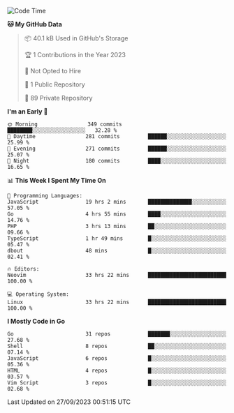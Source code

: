 
<!--START_SECTION:waka-->
![Code Time](http://img.shields.io/badge/Code%20Time-4%2C054%20hrs%2022%20mins-blue)

**🐱 My GitHub Data** 

> 📦 40.1 kB Used in GitHub's Storage 
 > 
> 🏆 1 Contributions in the Year 2023
 > 
> 🚫 Not Opted to Hire
 > 
> 📜 1 Public Repository 
 > 
> 🔑 89 Private Repository 
 > 
**I'm an Early 🐤** 

```text
🌞 Morning                349 commits         ████████░░░░░░░░░░░░░░░░░   32.28 % 
🌆 Daytime                281 commits         ██████░░░░░░░░░░░░░░░░░░░   25.99 % 
🌃 Evening                271 commits         ██████░░░░░░░░░░░░░░░░░░░   25.07 % 
🌙 Night                  180 commits         ████░░░░░░░░░░░░░░░░░░░░░   16.65 % 
```


📊 **This Week I Spent My Time On** 

```text
💬 Programming Languages: 
JavaScript               19 hrs 2 mins       ██████████████░░░░░░░░░░░   57.05 % 
Go                       4 hrs 55 mins       ████░░░░░░░░░░░░░░░░░░░░░   14.76 % 
PHP                      3 hrs 13 mins       ██░░░░░░░░░░░░░░░░░░░░░░░   09.66 % 
TypeScript               1 hr 49 mins        █░░░░░░░░░░░░░░░░░░░░░░░░   05.47 % 
dbout                    48 mins             █░░░░░░░░░░░░░░░░░░░░░░░░   02.41 % 

🔥 Editors: 
Neovim                   33 hrs 22 mins      █████████████████████████   100.00 % 

💻 Operating System: 
Linux                    33 hrs 22 mins      █████████████████████████   100.00 % 
```

**I Mostly Code in Go** 

```text
Go                       31 repos            ███████░░░░░░░░░░░░░░░░░░   27.68 % 
Shell                    8 repos             ██░░░░░░░░░░░░░░░░░░░░░░░   07.14 % 
JavaScript               6 repos             █░░░░░░░░░░░░░░░░░░░░░░░░   05.36 % 
HTML                     4 repos             █░░░░░░░░░░░░░░░░░░░░░░░░   03.57 % 
Vim Script               3 repos             █░░░░░░░░░░░░░░░░░░░░░░░░   02.68 % 
```




 Last Updated on 27/09/2023 00:51:15 UTC
<!--END_SECTION:waka-->

